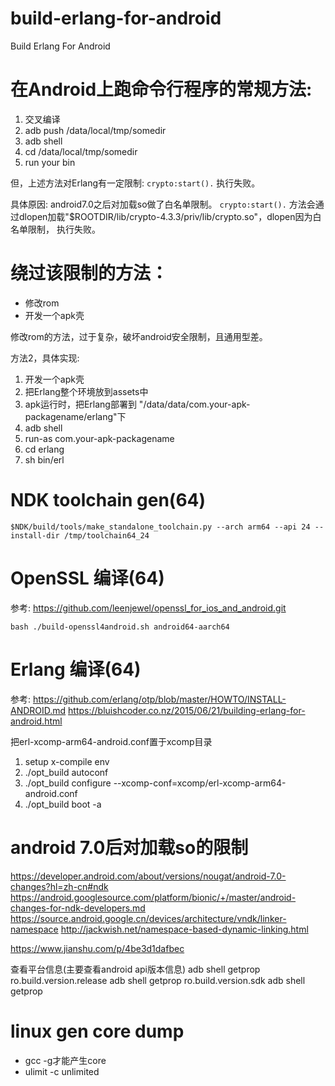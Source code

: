 # build-erlang-for-android
Build Erlang For Android

# 在Android上跑命令行程序的常规方法:

  1. 交叉编译
  2. adb push /data/local/tmp/somedir
  3. adb shell
  4. cd /data/local/tmp/somedir
  5. run your bin


但，上述方法对Erlang有一定限制:
`crypto:start().`
执行失败。

具体原因: android7.0之后对加载so做了白名单限制。
`crypto:start().`
方法会通过dlopen加载"$ROOTDIR/lib/crypto-4.3.3/priv/lib/crypto.so"，dlopen因为白名单限制，
执行失败。


# 绕过该限制的方法：

  - 修改rom
  - 开发一个apk壳 

修改rom的方法，过于复杂，破坏android安全限制，且通用型差。

方法2，具体实现:
  1. 开发一个apk壳
  2. 把Erlang整个环境放到assets中
  3. apk运行时，把Erlang部署到 "/data/data/com.your-apk-packagename/erlang"下
  4. adb shell
  5. run-as com.your-apk-packagename
  6. cd erlang
  7. sh bin/erl


# NDK toolchain gen(64)

`$NDK/build/tools/make_standalone_toolchain.py --arch arm64 --api 24 --install-dir /tmp/toolchain64_24`


# OpenSSL 编译(64)

参考: https://github.com/leenjewel/openssl_for_ios_and_android.git

`bash ./build-openssl4android.sh android64-aarch64`


# Erlang 编译(64)

参考: 
https://github.com/erlang/otp/blob/master/HOWTO/INSTALL-ANDROID.md
https://bluishcoder.co.nz/2015/06/21/building-erlang-for-android.html

把erl-xcomp-arm64-android.conf置于xcomp目录

1. setup x-compile env
2. ./opt_build autoconf
3. ./opt_build configure --xcomp-conf=xcomp/erl-xcomp-arm64-android.conf
4. ./opt_build boot -a


# android 7.0后对加载so的限制

https://developer.android.com/about/versions/nougat/android-7.0-changes?hl=zh-cn#ndk
https://android.googlesource.com/platform/bionic/+/master/android-changes-for-ndk-developers.md
https://source.android.google.cn/devices/architecture/vndk/linker-namespace
http://jackwish.net/namespace-based-dynamic-linking.html

https://www.jianshu.com/p/4be3d1dafbec

查看平台信息(主要查看android api版本信息)
adb shell getprop ro.build.version.release
adb shell getprop ro.build.version.sdk 
adb shell getprop


# linux gen core dump

  - gcc -g才能产生core
  - ulimit -c unlimited
